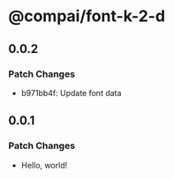# @compai/font-k-2-d

## 0.0.2

### Patch Changes

- b971bb4f: Update font data

## 0.0.1

### Patch Changes

- Hello, world!
